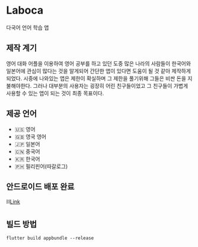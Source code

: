 # Laboca

다국어 언어 학습 앱

## 제작 계기

영어 대화 어플을 이용하여 영어 공부를 하고 있던 도중 많은 나라의 사람들이 한국어와 일본어에 관심이 많다는 것을 알게되어 간단한 앱이 있다면 도움이 될 것 같아 제작하게 되었다. 시중에 나와있는 앱은 제한이 확실하며 그 제한을 풀기위해 그들은 비싼 돈을 지불해야한다. 그러나 대부분의 사용자는 굉장히 어린 친구들이었고 그 친구들이 가볍게 사용할 수 있는 앱이 되는 것이 최종 목표이다.

## 제공 언어

-   🇺🇸 영어
-   🇬🇧 영국 영어
-   🇯🇵 일본어
-   🇨🇳 중국어
-   🇰🇷 한국어
-   🇵🇭 필리핀어(따갈로그)

## 안드로이드 배포 완료

⛓️[Link](https://play.google.com/store/apps/details?id=com.seohae.laboca&hl=ko)

## 빌드 방법

`flutter build appbundle --release`
